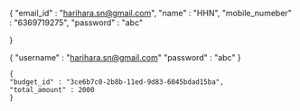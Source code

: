 {
"email_id" : "harihara.sn@gmail.com",
"name" : "HHN",
"mobile_numeber" : "6369719275",
"password" : "abc"

}

{
"username" : "harihara.sn@gmail.com"
"password" : "abc"
}

    {
    "budget_id" : "3ce6b7c0-2b8b-11ed-9d83-6045bdad15ba",
    "total_amount" : 2000
    }
